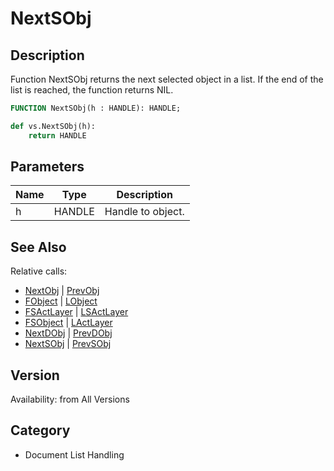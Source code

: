 # NextSObj

## Description
Function NextSObj returns the next selected object in a list. If the end of the list is reached, the function returns NIL.

```pascal
FUNCTION NextSObj(h : HANDLE): HANDLE;
```

```python
def vs.NextSObj(h):
    return HANDLE
```

## Parameters
|Name|Type|Description|
|---|---|---|
|h|HANDLE|Handle to object.|

## See Also
Relative calls:
* [NextObj](NextObj.md) | [PrevObj](PrevObj.md)
* [FObject](FObject.md) | [LObject](LObject.md)
* [FSActLayer](FSActLayer.md) | [LSActLayer](LSActLayer.md)
* [FSObject](FSObject.md)  | [LActLayer](LActLayer.md)
* [NextDObj](NextDObj.md) | [PrevDObj](PrevDObj.md)
* [NextSObj](NextSObj.md) | [PrevSObj](PrevSObj.md)

## Version
Availability: from All Versions

## Category
* Document List Handling

